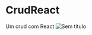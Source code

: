 # CrudReact
 Um crud com React
 ![Sem título](https://github.com/DanilodRamos/CrudReact/assets/116719740/8de6b1d5-23ee-4ca7-afb1-b1e917e2f6d3)
